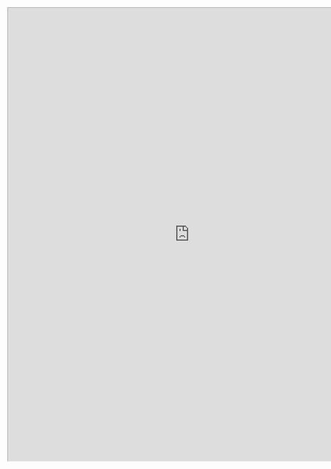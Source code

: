 <iframe 
    src="https://www.dndbeyond.com/characters/148232702/vDeLRW"
    width="1025"
    height="1280"
    style="zoom:0.8; overflow:hidden"
>
</iframe>
